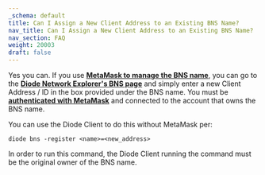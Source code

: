 ```yaml
---
_schema: default
title: Can I Assign a New Client Address to an Existing BNS Name?
nav_title: Can I Assign a New Client Address to an Existing BNS Name?
nav_section: FAQ
weight: 20003
draft: false
---
```

Yes you can. If you use <a href="https://network.docs.diode.io/docs/using/reserve-a-domain-name/" target="_blank" rel="noopener"><strong>MetaMask to manage the BNS name</strong></a>, you can go to the <a href="https://diode.io/prenet/#/dns" target="_blank" rel="noopener"><strong>Diode Network Explorer's BNS page</strong></a> and simply enter a new Client Address / ID in the box provided under the BNS name. You must be <a href="https://network.docs.diode.io/docs/faq/configure-metamask/" target="_blank" rel="noopener"><strong>authenticated with MetaMask</strong></a> and connected to the account that owns the BNS name.

You can use the Diode Client to do this without MetaMask per:

`diode bns -register <name>=<new_address>`

In order to run this command, the Diode Client running the command must be the original owner of the BNS name.